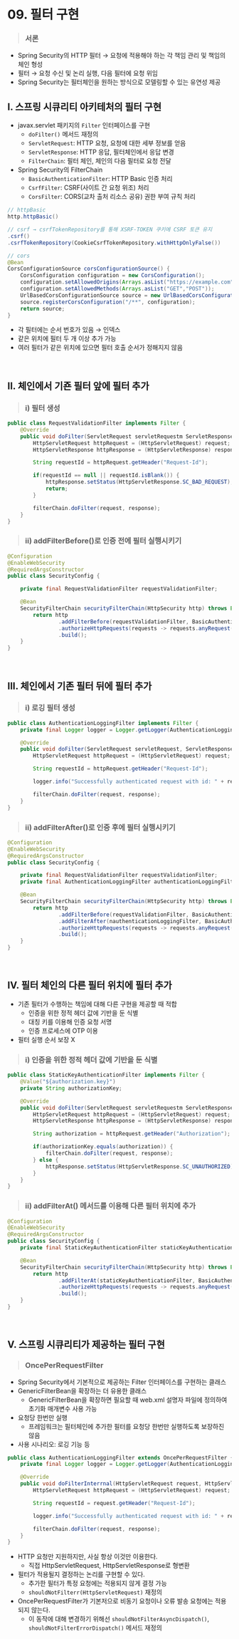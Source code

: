 # 09. 필터 구현

> ### 서론

- Spring Security의 HTTP 필터 → 요청에 적용해야 하는 각 책임 관리 및 책임의 체인 형성
- 필터 → 요청 수신 및 논리 실행, 다음 필터에 요청 위임
- Spring Security는 필터체인을 원하는 방식으로 모델링할 수 있는 유연성 제공

## I. 스프링 시큐리티 아키테처의 필터 구현

- javax.servlet 패키지의 `Filter` 인터페이스를 구현
  - `doFilter()` 메서드 재정의
  - `ServletRequest`: HTTP 요청, 요청에 대한 세부 정보를 얻음
  - `ServletResponse`: HTTP 응답, 필터체인에서 응답 변경
  - `FilterChain`: 필터 체인, 체인의 다음 필터로 요청 전달
- Spring Security의 FilterChain
  - `BasicAuthenticationFilter`: HTTP Basic 인증 처리
  - `CsrfFilter`: CSRF(사이트 간 요청 위조) 처리
  - `CorsFilter`: CORS(교차 출처 리소스 공유) 권한 부여 규칙 처리

```java
// httpBasic
http.httpBasic()

// csrf → csrfTokenRepository를 통해 XSRF-TOKEN 쿠키에 CSRF 토큰 유지
.csrf()
.csrfTokenRepository(CookieCsrfTokenRepository.withHttpOnlyFalse())

// cors
@Bean
CorsConfigurationSource corsConfigurationSource() {
	CorsConfiguration configuration = new CorsConfiguration();
	configuration.setAllowedOrigins(Arrays.asList("https://example.com"));
	configuration.setAllowedMethods(Arrays.asList("GET","POST"));
	UrlBasedCorsConfigurationSource source = new UrlBasedCorsConfigurationSource();
	source.registerCorsConfiguration("/**", configuration);
	return source;
}
```

- 각 필터에는 순서 번호가 있음 → 인덱스
- 같은 위치에 필터 두 개 이상 추가 가능
- 여러 필터가 같은 위치에 있으면 필터 호출 순서가 정해지지 않음

<br>

## II. 체인에서 기죤 필터 앞에 필터 추가

> ### i) 필터 생성

```java
public class RequestValidationFilter implements Filter {
    @Override
    public void doFilter(ServletRequest servletRequestm ServletResponse servletResponse, FilterChain filterChain) throws IOException, ServletException {
        HttpServletRequest httpRequest = (HttpServletRequest) request;
        HttpServletResponse httpResponse = (HttpServletResponse) response;

        String requestId = httpRequest.getHeader("Request-Id");

        if(requestId == null || requestId.isBlank()) {
            httpResponse.setStatus(HttpServletResponse.SC_BAD_REQUEST);
            return;
        }

        filterChain.doFilter(request, response);
    }
}
```

> ### ii) addFilterBefore()로 인증 전에 필터 실행시키기

```java
@Configuration
@EnableWebSecurity
@RequiredArgsConstructor
public class SecurityConfig {

    private final RequestValidationFilter requestValidationFilter;

    @Bean
    SecurityFilterChain securityFilterChain(HttpSecurity http) throws Exception {
        return http
                .addFilterBefore(requestValidationFilter, BasicAuthenticationFilter.class)
                .authorizeHttpRequests(requests -> requests.anyRequest().permitAll();)
                .build();
    }
}
```

<br>

## III. 체인에서 기존 필터 뒤에 필터 추가

> ### i) 로깅 필터 생성

```java
public class AuthenticationLoggingFilter implements Filter {
    private final Logger logger = Logger.getLogger(AuthenticationLoggingFilter.class.getName());

    @Override
    public void doFilter(ServletRequest servletRequest, ServletResponse servletResponse, FilterChain filterChain) throws IOException, ServletException {
        HttpServletRequest httpRequest = (HttpServletRequest) request;

        String requestId = httpRequest.getHeader("Request-Id");

        logger.info("Successfully authenticated request with id: " + requestId);

        filterChain.doFilter(request, response);
    }
}
```

> ### ii) addFilterAfter()로 인증 후에 필터 실행시키기

```java
@Configuration
@EnableWebSecurity
@RequiredArgsConstructor
public class SecurityConfig {

    private final RequestValidationFilter requestValidationFilter;
    private final AuthenticationLoggingFilter authenticationLoggingFilter;

    @Bean
    SecurityFilterChain securityFilterChain(HttpSecurity http) throws Exception {
        return http
                .addFilterBefore(requestValidationFilter, BasicAuthenticationFilter.class)
                .addFilterAfter(nauthenticationLoggingFilter, BasicAuthenticationFilter.class)
                .authorizeHttpRequests(requests -> requests.anyRequest().permitAll();)
                .build();
    }
}
```

<br>

## IV. 필터 체인의 다른 필터 위치에 필터 추가

- 기존 필터가 수행하는 책임에 대해 다른 구현을 제공할 때 적합
  - 인증을 위한 정적 헤더 값에 기반을 둔 식별
  - 대칭 키를 이용해 인증 요청 서명
  - 인증 프로세스에 OTP 이용
- 필터 실행 순서 보장 X

> ### i) 인증을 위한 정적 헤더 값에 기반을 둔 식별

```java
public class StaticKeyAuthenticationFilter implements Filter {
    @Value("${authorization.key}")
    private String authorizationKey;

    @Override
    public void doFilter(ServletRequest servletRequestm ServletResponse servletResponse, FilterChain filterChain) throws IOException, ServletException {
        HttpServletRequest httpRequest = (HttpServletRequest) request;
        HttpServletResponse httpResponse = (HttpServletResponse) response;

        String authorization = httpRequest.getHeader("Authorization");

        if(authorizationKey.equals(authorization)) {
            filterChain.doFilter(request, response);
        } else {
            httpResponse.setStatus(HttpServletResponse.SC_UNAUTHORIZED);
        }
    }
}
```

> ### ii) addFilterAt() 메서드를 이용해 다른 필터 위치에 추가

```java
@Configuration
@EnableWebSecurity
@RequiredArgsConstructor
public class SecurityConfig {
    private final StaticKeyAuthenticationFilter staticKeyAuthenticationFilter;

    @Bean
    SecurityFilterChain securityFilterChain(HttpSecurity http) throws Exception {
        return http
                .addFilterAt(staticKeyAuthenticationFilter, BasicAuthenticationFilter.class)
                .authorizeHttpRequests(requests -> requests.anyRequest().permitAll();)
                .build();
    }
}
```

<br>

## V. 스프링 시큐리티가 제공하는 필터 구현

> ### OncePerRequestFilter

- Spring Security에서 기본적으로 제공하는 Filter 인터페이스를 구현하는 클래스
- GenericFilterBean을 확장하는 더 유용한 클래스
  - GenericFilterBean을 확장하면 필요할 때 web.xml 설명자 파일에 정의하여 초기화 매개변수 사용 가능
- 요청당 한번만 실행
  - 프레임워크는 필터체인에 추가한 필터를 요청당 한번만 실행하도록 보장하진 않음
- 사용 시나리오: 로깅 기능 등

```java
public class AuthenticationLoggingFilter extends OncePerRequestFilter {
    private final Logger logger = Logger.getLogger(AuthenticationLoggingFilter.class.getName());

    @Override
    public void doFilterInterrnal(HttpServletRequest request, HttpServletResponse response, FilterChain filterChain) throws IOException, ServletException {
        HttpServletRequest httpRequest = (HttpServletRequest) request;

        String requestId = request.getHeader("Request-Id");

        logger.info("Successfully authenticated request with id: " + requestId);

        filterChain.doFilter(request, response);
    }
}
```

- HTTP 요청만 지원하지만, 사실 항상 이것만 이용한다.
  - 직접 HttpServletRequest, HttpServletResponse로 형변환
- 필터가 적용될지 결정하는 논리를 구현할 수 있다.
  - 추가한 필터가 특정 요청에는 적용되지 않게 결정 가능
  - `shouldNotFilterr(HttpServletRequest)` 재정의
- OncePerRequestFilter가 기본저으로 비동기 요청이나 오류 발송 요청에는 적용되지 않는다.
  - 이 동작에 대해 변경하기 위해선 `shouldNotFilterAsyncDispatch()`, `shouldNotFilterErrorDispatch()` 메서드 재정의
